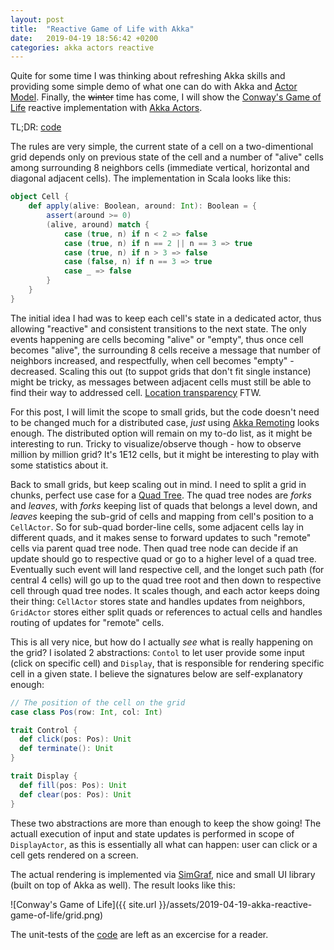 ```yaml
---
layout: post
title:  "Reactive Game of Life with Akka"
date:   2019-04-19 18:56:42 +0200
categories: akka actors reactive
---
```


Quite for some time I was thinking about refreshing Akka skills and providing some simple demo of what one can do with Akka and [Actor Model][actor-model]. Finally, the ~~winter~~ time has come, I will show the [Conway's Game of Life][game-of-life] reactive implementation with [Akka Actors][akka-actors].

TL;DR: [code][the-code]

The rules are very simple, the current state of a cell on a two-dimentional grid depends only on previous state of the cell and a number of "alive" cells among surrounding 8 neighbors cells (immediate vertical, horizontal and diagonal adjacent cells). The implementation in Scala looks like this:

```scala
object Cell {
    def apply(alive: Boolean, around: Int): Boolean = {
        assert(around >= 0)
        (alive, around) match {
            case (true, n) if n < 2 => false
            case (true, n) if n == 2 || n == 3 => true
            case (true, n) if n > 3 => false
            case (false, n) if n == 3 => true
            case _ => false
        }
    }
}
```

The initial idea I had was to keep each cell's state in a dedicated actor, thus allowing "reactive" and consistent transitions to the next state. The only events happening are cells becoming "alive" or "empty", thus once cell becomes "alive", the surrounding 8 cells receive a message that number of neighbors increased, and respectfully, when cell becomes "empty" - decreased. Scaling this out (to suppot grids that don't fit single instance) might be tricky, as messages between adjacent cells must still be able to find their way to addressed cell. [Location transparency][location-transparency] FTW.

For this post, I will limit the scope to small grids, but the code doesn't need to be changed much for a distributed case, *just* using [Akka Remoting][akka-remoting] looks enough. The distributed option will remain on my to-do list, as it might be interesting to run. Tricky to visualize/observe though - how to observe million by million grid? It's 1E12 cells, but it might be interesting to play with some statistics about it.

Back to small grids, but keep scaling out in mind. I need to split a grid in chunks, perfect use case for a [Quad Tree][quad-tree]. The quad tree nodes are *forks* and *leaves*, with *forks* keeping list of quads that belongs a level down, and *leaves* keeping the sub-grid of cells and mapping from cell's position to a `CellActor`. So for sub-quad border-line cells, some adjacent cells lay in different quads, and it makes sense to forward updates to such "remote" cells via parent quad tree node. Then quad tree node can decide if an update should go to respective quad or go to a higher level of a quad tree. Eventually such event will land respective cell, and the longet such path (for central 4 cells) will go up to the quad tree root and then down to respective cell through quad tree nodes. It scales though, and each actor keeps doing their thing: `CellActor` stores state and handles updates from neighbors, `GridActor` stores either split quads or references to actual cells and handles routing of updates for "remote" cells.

This is all very nice, but how do I actually *see* what is really happening on the grid? I isolated 2 abstractions: `Contol` to let user provide some input (click on specific cell) and `Display`, that is responsible for rendering specific cell in a given state. I believe the signatures below are self-explanatory enough:

```scala
// The position of the cell on the grid
case class Pos(row: Int, col: Int)

trait Control {
  def click(pos: Pos): Unit
  def terminate(): Unit
}

trait Display {
  def fill(pos: Pos): Unit
  def clear(pos: Pos): Unit
}
```

These two abstractions are more than enough to keep the show going! The actuall execution of input and state updates is performed in scope of `DisplayActor`, as this is essentially all what can happen: user can click or a cell gets rendered on a screen.

The actual rendering is implemented via [SimGraf][ui-lib], nice and small UI library (built on top of Akka as well). The result looks like this:

![Conway's Game of Life]({{ site.url }}/assets/2019-04-19-akka-reactive-game-of-life/grid.png)

The unit-tests of the [code][the-code] are left as an excercise for a reader.

[game-of-life]: https://en.wikipedia.org/wiki/Conway%27s_Game_of_Life
[actor-model]: https://en.wikipedia.org/wiki/Actor_model
[akka-actors]: https://doc.akka.io/docs/akka/current/actors.html
[location-transparency]: https://doc.akka.io/docs/akka/current/general/remoting.html
[quad-tree]: https://en.wikipedia.org/wiki/Quadtree
[the-code]: https://github.com/sergey-melnychuk/akka-reactive-game-of-life
[akka-remoting]: https://doc.akka.io/docs/akka/current/remoting.html
[ui-lib]: https://gitlab.com/h2b/SimGraf

